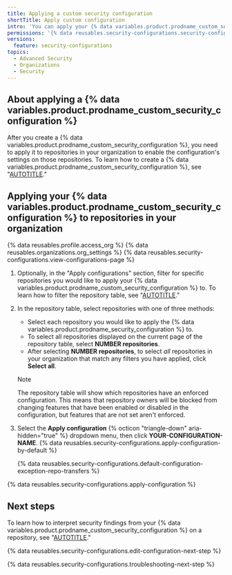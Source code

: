 ```yaml
---
title: Applying a custom security configuration
shortTitle: Apply custom configuration
intro: 'You can apply your {% data variables.product.prodname_custom_security_configuration %} to repositories in your organization to meet the specific security needs of those repositories.'
permissions: '{% data reusables.security-configurations.security-configurations-permissions %}'
versions:
  feature: security-configurations
topics:
  - Advanced Security
  - Organizations
  - Security
---
```


## About applying a {% data variables.product.prodname_custom_security_configuration %}

After you create a {% data variables.product.prodname_custom_security_configuration %}, you need to apply it to repositories in your organization to enable the configuration's settings on those repositories. To learn how to create a {% data variables.product.prodname_custom_security_configuration %}, see "[AUTOTITLE](/code-security/securing-your-organization/meeting-your-specific-security-needs-with-custom-security-configurations/creating-a-custom-security-configuration)."

## Applying your {% data variables.product.prodname_custom_security_configuration %} to repositories in your organization

{% data reusables.profile.access_org %}
{% data reusables.organizations.org_settings %}
{% data reusables.security-configurations.view-configurations-page %}
1. Optionally, in the "Apply configurations" section, filter for specific repositories you would like to apply your {% data variables.product.prodname_custom_security_configuration %} to. To learn how to filter the repository table, see "[AUTOTITLE](/code-security/securing-your-organization/managing-the-security-of-your-organization/filtering-repositories-in-your-organization-using-the-repository-table)."
1. In the repository table, select repositories with one of three methods:
     * Select each repository you would like to apply the {% data variables.product.prodname_security_configuration %} to.
     * To select all repositories displayed on the current page of the repository table, select **NUMBER repositories**.
     * After selecting **NUMBER repositories**, to select _all_ repositories in your organization that match any filters you have applied, click **Select all**.
     >[!NOTE]
     > The repository table will show which repositories have an enforced configuration. This means that repository owners will be blocked from changing features that have been enabled or disabled in the configuration, but features that are not set aren't enforced.
1. Select the **Apply configuration** {% octicon "triangle-down" aria-hidden="true" %} dropdown menu, then click **YOUR-CONFIGURATION-NAME**.
{% data reusables.security-configurations.apply-configuration-by-default %}

    {% data reusables.security-configurations.default-configuration-exception-repo-transfers %}

{% data reusables.security-configurations.apply-configuration %}

## Next steps

To learn how to interpret security findings from your {% data variables.product.prodname_custom_security_configuration %} on a repository, see "[AUTOTITLE](/code-security/securing-your-organization/managing-the-security-of-your-organization/interpreting-security-findings-on-a-repository)."

{% data reusables.security-configurations.edit-configuration-next-step %}

{% data reusables.security-configurations.troubleshooting-next-step %}
